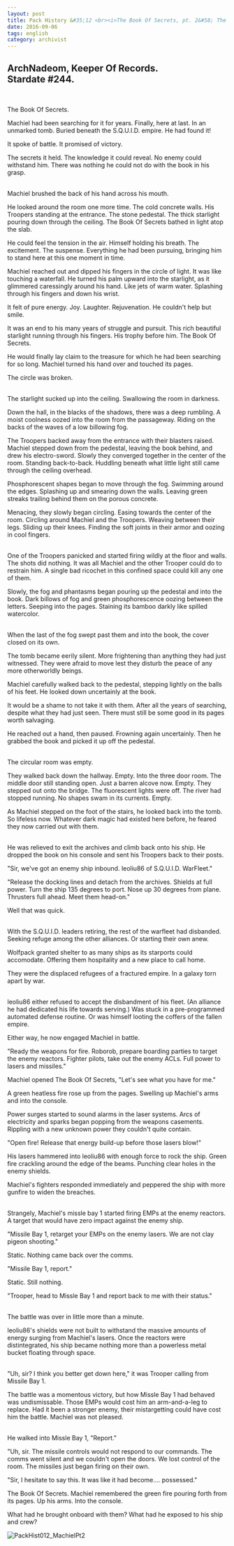 ```yaml
---
layout: post
title: Pack History &#35;12 <br><i>The Book Of Secrets, pt. 2&#58; The Curse</i>
date: 2016-09-06
tags: english
category: archivist
---
```

ArchNadeom, Keeper Of Records.<br>Stardate #244.
------------------------------------------------
&nbsp; 

The Book Of Secrets.

Machiel had been searching for it for years. Finally, here at last. In an unmarked tomb. Buried beneath the S.Q.U.I.D. empire. He had found it! 

It spoke of battle. It promised of victory. 

The secrets it held. The knowledge it could reveal. No enemy could withstand him. There was nothing he could not do with the book in his grasp.  
&nbsp; 

Machiel brushed the back of his hand across his mouth.

He looked around the room one more time. The cold concrete walls. His Troopers standing at the entrance. The stone pedestal. The thick starlight pouring down through the ceiling. The Book Of Secrets bathed in light atop the slab.

He could feel the tension in the air. Himself holding his breath. The excitement. The suspense. Everything he had been pursuing, bringing him to stand here at this one moment in time.

Machiel reached out and dipped his fingers in the circle of light. It was like touching a waterfall. He turned his palm upward into the starlight, as it glimmered caressingly around his hand. Like jets of warm water. Splashing through his fingers and down his wrist.

It felt of pure energy. Joy. Laughter. Rejuvenation. He couldn't help but smile.

It was an end to his many years of struggle and pursuit. This rich beautiful starlight running through his fingers. His trophy before him. The Book Of Secrets.

He would finally lay claim to the treasure for which he had been searching for so long. Machiel turned his hand over and touched its pages.

The circle was broken.  
&nbsp; 

The starlight sucked up into the ceiling. Swallowing the room in darkness.

Down the hall, in the blacks of the shadows, there was a deep rumbling. A moist coolness oozed into the room from the passageway. Riding on the backs of the waves of a low billowing fog.

The Troopers backed away from the entrance with their blasters raised. Machiel stepped down from the pedestal, leaving the book behind, and drew his electro-sword. Slowly they converged together in the center of the room. Standing back-to-back. Huddling beneath what little light still came through the ceiling overhead.

Phosphorescent shapes began to move through the fog. Swimming around the edges. Splashing up and smearing down the walls. Leaving green streaks trailing behind them on the porous concrete.

Menacing, they slowly began circling. Easing towards the center of the room. Circling around Machiel and the Troopers. Weaving between their legs. Sliding up their knees. Finding the soft joints in their armor and oozing in cool fingers.  
&nbsp; 

One of the Troopers panicked and started firing wildly at the floor and walls. The shots did nothing. It was all Machiel and the other Trooper could do to restrain him. A single bad ricochet in this confined space could kill any one of them.

Slowly, the fog and phantasms began pouring up the pedestal and into the book. Dark billows of fog and green phosphorescence oozing between the letters. Seeping into the pages. Staining its bamboo darkly like spilled watercolor.  
&nbsp; 

When the last of the fog swept past them and into the book, the cover closed on its own.

The tomb became eerily silent. More frightening than anything they had just witnessed. They were afraid to move lest they disturb the peace of any more otherworldly beings.

Machiel carefully walked back to the pedestal, stepping lightly on the balls of his feet. He looked down uncertainly at the book.

It would be a shame to not take it with them. After all the years of searching, despite what they had just seen. There must still be some good in its pages worth salvaging.

He reached out a hand, then paused. Frowning again uncertainly. Then he grabbed the book and picked it up off the pedestal.  
&nbsp; 

The circular room was empty.

They walked back down the hallway. Empty. Into the three door room. The middle door still standing open. Just a barren alcove now. Empty. They stepped out onto the bridge. The fluorescent lights were off. The river had stopped running. No shapes swam in its currents. Empty.

As Machiel stepped on the foot of the stairs, he looked back into the tomb. So lifeless now. Whatever dark magic had existed here before, he feared they now carried out with them.  
&nbsp; 

He was relieved to exit the archives and climb back onto his ship. He dropped the book on his console and sent his Troopers back to their posts.

"Sir, we've got an enemy ship inbound. leoliu86 of S.Q.U.I.D. WarFleet."

"Release the docking lines and detach from the archives. Shields at full power. Turn the ship 135 degrees to port. Nose up 30 degrees from plane. Thrusters full ahead. Meet them head-on."

Well that was quick.  
&nbsp; 

With the S.Q.U.I.D. leaders retiring, the rest of the warfleet had disbanded. Seeking refuge among the other alliances. Or starting their own anew. 

Wolfpack granted shelter to as many ships as its starports could accomodate. Offering them hospitality and a new place to call home. 

They were the displaced refugees of a fractured empire. In a galaxy torn apart by war.  
&nbsp; 

leoliu86 either refused to accept the disbandment of his fleet. (An alliance he had dedicated his life towards serving.) Was stuck in a pre-programmed automated defense routine. Or was himself looting the coffers of the fallen empire.

Either way, he now engaged Machiel in battle.

"Ready the weapons for fire. Roborob, prepare boarding parties to target the enemy reactors. Fighter pilots, take out the enemy ACLs. Full power to lasers and missiles."

Machiel opened The Book Of Secrets, "Let's see what you have for me."

A green heatless fire rose up from the pages. Swelling up Machiel's arms and into the console. 

Power surges started to sound alarms in the laser systems. Arcs of electricity and sparks began popping from the weapons casements. Rippling with a new unknown power they couldn't quite contain.

"Open fire! Release that energy build-up before those lasers blow!"

His lasers hammered into leoliu86 with enough force to rock the ship. Green fire crackling around the edge of the beams. Punching clear holes in the enemy shields. 

Machiel's fighters responded immediately and peppered the ship with more gunfire to widen the breaches.  
&nbsp; 

Strangely, Machiel's missle bay 1 started firing EMPs at the enemy reactors. A target that would have zero impact against the enemy ship.

"Missile Bay 1, retarget your EMPs on the enemy lasers. We are not clay pigeon shooting."

Static. Nothing came back over the comms.

"Missile Bay 1, report."

Static. Still nothing.

"Trooper, head to Missle Bay 1 and report back to me with their status."  
&nbsp; 

The battle was over in little more than a minute. 

leoliu86's shields were not built to withstand the massive amounts of energy surging from Machiel's lasers. Once the reactors were distintegrated, his ship became nothing more than a powerless metal bucket floating through space.  
&nbsp; 

"Uh, sir? I think you better get down here," it was Trooper calling from Missile Bay 1.

The battle was a momentous victory, but how Missle Bay 1 had behaved was undismissable. Those EMPs would cost him an arm-and-a-leg to replace. Had it been a stronger enemy, their mistargetting could have cost him the battle. Machiel was not pleased.  
&nbsp; 

He walked into Missle Bay 1, "Report."

"Uh, sir. The missile controls would not respond to our commands. The comms went silent and we couldn't open the doors. We lost control of the room. The missiles just began firing on their own.

"Sir, I hesitate to say this. It was like it had become.... possessed."

The Book Of Secrets. Machiel remembered the green fire pouring forth from its pages. Up his arms. Into the console.

What had he brought onboard with them? What had he exposed to his ship and crew?


![PackHist012_MachielPt2](/assets/img/archivist/PackHist012_MachielPt2.png "Machiel defeats leoliu86")





